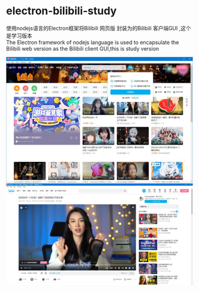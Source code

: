 # electron-bilibili-study
使用nodejs语言的Electron框架将Bilibili 网页版 封装为的Bilibili 客户端GUI ,这个是学习版本  
The Electron framework of nodejs language is used to encapsulate the Bilibili web version as the Bilibili client GUI,this is study version

![](README_files/1.jpg)
![](README_files/2.jpg)